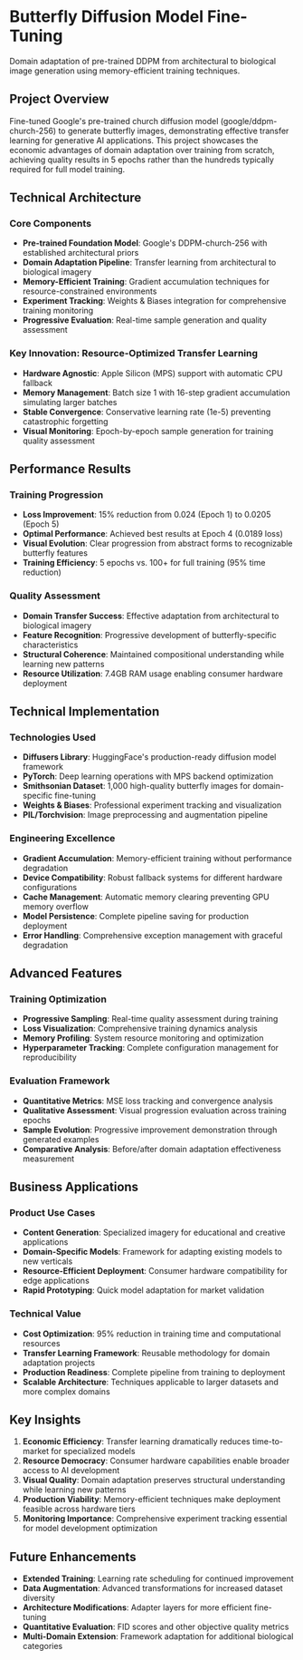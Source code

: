 # Butterfly Diffusion Model Fine-Tuning
Domain adaptation of pre-trained DDPM from architectural to biological image generation using memory-efficient training techniques.

## Project Overview
Fine-tuned Google's pre-trained church diffusion model (google/ddpm-church-256) to generate butterfly images, demonstrating effective transfer learning for generative AI applications. This project showcases the economic advantages of domain adaptation over training from scratch, achieving quality results in 5 epochs rather than the hundreds typically required for full model training.

## Technical Architecture
### Core Components
- **Pre-trained Foundation Model**: Google's DDPM-church-256 with established architectural priors
- **Domain Adaptation Pipeline**: Transfer learning from architectural to biological imagery
- **Memory-Efficient Training**: Gradient accumulation techniques for resource-constrained environments
- **Experiment Tracking**: Weights & Biases integration for comprehensive training monitoring
- **Progressive Evaluation**: Real-time sample generation and quality assessment

### Key Innovation: Resource-Optimized Transfer Learning
- **Hardware Agnostic**: Apple Silicon (MPS) support with automatic CPU fallback
- **Memory Management**: Batch size 1 with 16-step gradient accumulation simulating larger batches
- **Stable Convergence**: Conservative learning rate (1e-5) preventing catastrophic forgetting
- **Visual Monitoring**: Epoch-by-epoch sample generation for training quality assessment

## Performance Results
### Training Progression
- **Loss Improvement**: 15% reduction from 0.024 (Epoch 1) to 0.0205 (Epoch 5)
- **Optimal Performance**: Achieved best results at Epoch 4 (0.0189 loss)
- **Visual Evolution**: Clear progression from abstract forms to recognizable butterfly features
- **Training Efficiency**: 5 epochs vs. 100+ for full training (95% time reduction)

### Quality Assessment
- **Domain Transfer Success**: Effective adaptation from architectural to biological imagery
- **Feature Recognition**: Progressive development of butterfly-specific characteristics
- **Structural Coherence**: Maintained compositional understanding while learning new patterns
- **Resource Utilization**: 7.4GB RAM usage enabling consumer hardware deployment

## Technical Implementation
### Technologies Used
- **Diffusers Library**: HuggingFace's production-ready diffusion model framework
- **PyTorch**: Deep learning operations with MPS backend optimization
- **Smithsonian Dataset**: 1,000 high-quality butterfly images for domain-specific fine-tuning
- **Weights & Biases**: Professional experiment tracking and visualization
- **PIL/Torchvision**: Image preprocessing and augmentation pipeline

### Engineering Excellence
- **Gradient Accumulation**: Memory-efficient training without performance degradation
- **Device Compatibility**: Robust fallback systems for different hardware configurations
- **Cache Management**: Automatic memory clearing preventing GPU memory overflow
- **Model Persistence**: Complete pipeline saving for production deployment
- **Error Handling**: Comprehensive exception management with graceful degradation

## Advanced Features
### Training Optimization
- **Progressive Sampling**: Real-time quality assessment during training
- **Loss Visualization**: Comprehensive training dynamics analysis
- **Memory Profiling**: System resource monitoring and optimization
- **Hyperparameter Tracking**: Complete configuration management for reproducibility

### Evaluation Framework
- **Quantitative Metrics**: MSE loss tracking and convergence analysis
- **Qualitative Assessment**: Visual progression evaluation across training epochs
- **Sample Evolution**: Progressive improvement demonstration through generated examples
- **Comparative Analysis**: Before/after domain adaptation effectiveness measurement

## Business Applications
### Product Use Cases
- **Content Generation**: Specialized imagery for educational and creative applications
- **Domain-Specific Models**: Framework for adapting existing models to new verticals
- **Resource-Efficient Deployment**: Consumer hardware compatibility for edge applications
- **Rapid Prototyping**: Quick model adaptation for market validation

### Technical Value
- **Cost Optimization**: 95% reduction in training time and computational resources
- **Transfer Learning Framework**: Reusable methodology for domain adaptation projects
- **Production Readiness**: Complete pipeline from training to deployment
- **Scalable Architecture**: Techniques applicable to larger datasets and more complex domains

## Key Insights
1. **Economic Efficiency**: Transfer learning dramatically reduces time-to-market for specialized models
2. **Resource Democracy**: Consumer hardware capabilities enable broader access to AI development
3. **Visual Quality**: Domain adaptation preserves structural understanding while learning new patterns
4. **Production Viability**: Memory-efficient techniques make deployment feasible across hardware tiers
5. **Monitoring Importance**: Comprehensive experiment tracking essential for model development optimization

## Future Enhancements
- **Extended Training**: Learning rate scheduling for continued improvement
- **Data Augmentation**: Advanced transformations for increased dataset diversity
- **Architecture Modifications**: Adapter layers for more efficient fine-tuning
- **Quantitative Evaluation**: FID scores and other objective quality metrics
- **Multi-Domain Extension**: Framework adaptation for additional biological categories